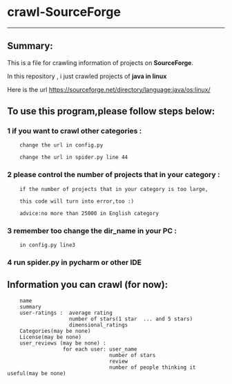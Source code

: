 # crawl-SourceForge
***

## Summary:

This is a file for crawling information of projects on **SourceForge**.

In this repository , i just crawled projects of **java in linux**

Here is the url https://sourceforge.net/directory/language:java/os:linux/


## To use this program,please follow steps below:

###    1 if you want to crawl other categories :
        
        change the url in config.py

        change the url in spider.py line 44
        
###     2 please control the number of projects that in your category :
        
        if the number of projects that in your category is too large,
        
        this code will turn into error,too :)

        advice:no more than 25000 in English category
        
###      3 remember too change the dir_name in your PC :
        
        in config.py line3
        
###      4 run spider.py in pycharm or other IDE 

## Information you can crawl (for now):

        name
        summary
        user-ratings :  average rating
                        number of stars(1 star  ... and 5 stars)
                        dimensional_ratings
        Categories(may be none)
        License(may be none)
        user_reviews (may be none) :  
                      for each user: user_name
                                     number of stars
                                     review
                                     number of people thinking it useful(may be none)
